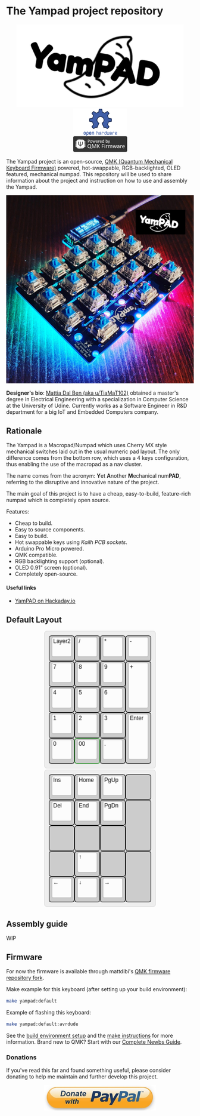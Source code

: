 # The Yampad project repository

<p align="center">
<img src="img/yampad_logo.png" alt="Yampad logo" width="450"/>
<img src="img/qmk-badge-dark.png" alt="QMK" width="145"/>
</p>

The Yampad project is an open-source, [QMK (Quantum Mechanical Keyboard Firmware)](https://github.com/qmk/qmk_firmware) powered, hot-swappable, RGB-backlighted, OLED featured, mechanical numpad. This repository will be used to share information about the project and instruction on how to use and assembly the Yampad.

<p align="center">
<img src="img/yampad.jpg" alt="Yampad PCB" width="600"/>
</p>

**Designer's bio**: [Mattia Dal Ben (aka u/TiaMaT102)](mailto:matthewdibi@gmail.com) obtained a master's degree in Electrical Engineering with a specialization in Computer Science at the University of Udine. Currently works as a Software Engineer in R&D department for a big IoT and Embedded Computers company.

## Rationale

The Yampad is a Macropad/Numpad which uses Cherry MX style mechanical switches laid out in the usual numeric pad layout. The only difference comes from the bottom row, which uses a 4 keys configuration, thus enabling the use of the macropad as a nav cluster.

The name comes from the acronym: **Y**et **A**nother **M**echanical num**PAD**, referring to the disruptive and innovative nature of the project.

The main goal of this project is to have a cheap, easy-to-build, feature-rich numpad which is completely open source.

Features:
- Cheap to build.
- Easy to source components.
- Easy to build.
- Hot swappable keys using *Kailh PCB sockets*.
- Arduino Pro Micro powered.
- QMK compatible.
- RGB backlighting support (optional).
- OLED 0.91" screen (optional).
- Completely open-source.

#### Useful links

- [YamPAD on Hackaday.io](https://hackaday.io/project/163491-yampad-feature-packed-open-source-macropad)

## Default Layout

<p align="center">
<img src="img/Layer1.png" alt="Layer 1 Yampad" width="300"/>
<img src="img/Layer2.png" alt="Layer 2 Yampad" width="300"/>
</p>

## Assembly guide

WIP

## Firmware

For now the firmware is available through mattdibi's [QMK firmware repository fork](https://github.com/mattdibi/qmk_firmware/tree/yampad).

Make example for this keyboard (after setting up your build environment):

```sh
make yampad:default
```

Example of flashing this keyboard:

```sh
make yampad:default:avrdude
```

See the [build environment setup](https://docs.qmk.fm/#/getting_started_build_tools) and the [make instructions](https://docs.qmk.fm/#/getting_started_make_guide) for more information. Brand new to QMK? Start with our [Complete Newbs Guide](https://docs.qmk.fm/#/newbs).

### Donations

If you've read this far and found something useful, please consider donating to help me maintain and further develop this project.

<p align="center">
<a href="https://www.paypal.me/MattiaDalBen"><img src="img/donate-button.jpeg" alt="Donate button" width=300/></a>
</p>
